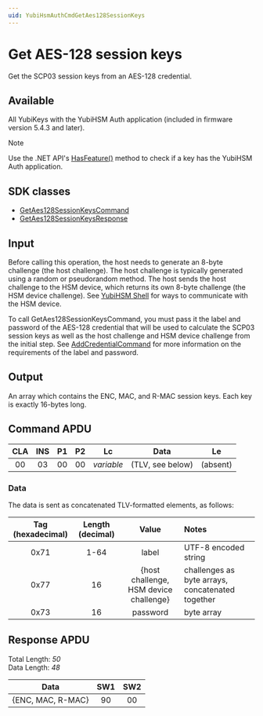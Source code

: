 ```yaml
---
uid: YubiHsmAuthCmdGetAes128SessionKeys
---
```


<!-- Copyright 2022 Yubico AB

Licensed under the Apache License, Version 2.0 (the "License");
you may not use this file except in compliance with the License.
You may obtain a copy of the License at

    http://www.apache.org/licenses/LICENSE-2.0

Unless required by applicable law or agreed to in writing, software
distributed under the License is distributed on an "AS IS" BASIS,
WITHOUT WARRANTIES OR CONDITIONS OF ANY KIND, either express or implied.
See the License for the specific language governing permissions and
limitations under the License. -->

# Get AES-128 session keys

Get the SCP03 session keys from an AES-128 credential.

## Available

All YubiKeys with the YubiHSM Auth application (included in firmware version 5.4.3 and later).
> [!NOTE]
> Use the .NET API's [HasFeature()](xref:Yubico.YubiKey.YubiKeyFeatureExtensions.HasFeature%28Yubico.YubiKey.IYubiKeyDevice%2CYubico.YubiKey.YubiKeyFeature%29) method to check if a key has the YubiHSM Auth application.

## SDK classes

* [GetAes128SessionKeysCommand](xref:Yubico.YubiKey.YubiHsmAuth.Commands.GetAes128SessionKeysCommand)
* [GetAes128SessionKeysResponse](xref:Yubico.YubiKey.YubiHsmAuth.Commands.GetAes128SessionKeysResponse)

## Input

Before calling this operation, the host needs to generate an 8-byte challenge (the host challenge). The host challenge is typically generated using a random or pseudorandom method. The host sends the host challenge to the HSM device, which returns its own 8-byte challenge (the HSM device challenge). See [YubiHSM Shell](https://developers.yubico.com/yubihsm-shell/) for ways to communicate with the HSM device.

To call GetAes128SessionKeysCommand, you must pass it the label and password of the AES-128 credential that will be used to calculate the SCP03 session keys as well as the host challenge and HSM device challenge from the initial step. See [AddCredentialCommand](xref:YubiHsmAuthCmdAddCredential) for more information on the requirements of the label and password.

## Output

An array which contains the ENC, MAC, and R-MAC session keys. Each key is exactly 16-bytes long.

## Command APDU

| CLA | INS | P1 | P2 | Lc | Data | Le |
| :---: | :---: | :---: | :---: | :---: | :---: | :---: |
| 00 | 03 | 00 | 00 | *variable* | (TLV, see below) | (absent) |

### Data

The data is sent as concatenated TLV-formatted elements, as follows:

| Tag (hexadecimal) | Length (decimal) | Value | Notes |
| :---: | :---: | :---: | :--- |
| 0x71 | 1-64 | label | UTF-8 encoded string |
| 0x77 | 16 | {host challenge, HSM device challenge} | challenges as byte arrays, concatenated together |
| 0x73 | 16 | password | byte array |

## Response APDU

Total Length: *50*\
Data Length: *48*

| Data | SW1 | SW2 |
| :---: | :---: | :---: |
| {ENC, MAC, R-MAC} | 90 | 00 |